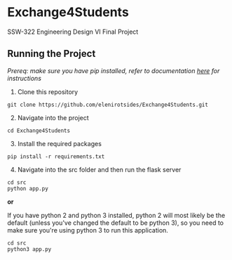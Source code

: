 # Exchange4Students

SSW-322 Engineering Design VI Final Project

## Running the Project

_Prereq: make sure you have pip installed, refer to documentation [here](https://pypi.org/project/pip/) for instructions_

1. Clone this repository

```
git clone https://github.com/elenirotsides/Exchange4Students.git
```

2. Navigate into the project

```
cd Exchange4Students
```

3. Install the required packages

```
pip install -r requirements.txt
```

4. Navigate into the src folder and then run the flask server

```
cd src
python app.py
```

**or**

If you have python 2 and python 3 installed, python 2 will most likely be the default (unless you've changed the default to be python 3), so you need to make sure you're using python 3 to run this application.

```
cd src
python3 app.py
```
